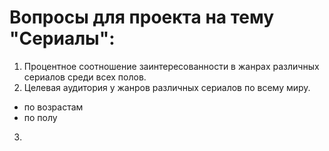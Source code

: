 # Вопросы для проекта на тему "Сериалы":

1. Процентное соотношение заинтересованности в жанрах различных сериалов среди всех полов.
2. Целевая аудитория у жанров различных сериалов по всему миру.
 * по возрастам
 * по полу
3. 

